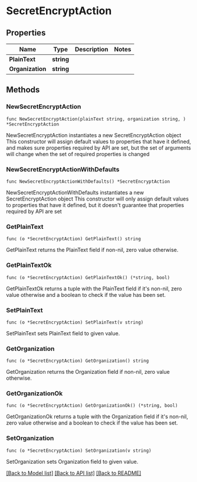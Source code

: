 # SecretEncryptAction

## Properties

Name | Type | Description | Notes
------------ | ------------- | ------------- | -------------
**PlainText** | **string** |  | 
**Organization** | **string** |  | 

## Methods

### NewSecretEncryptAction

`func NewSecretEncryptAction(plainText string, organization string, ) *SecretEncryptAction`

NewSecretEncryptAction instantiates a new SecretEncryptAction object
This constructor will assign default values to properties that have it defined,
and makes sure properties required by API are set, but the set of arguments
will change when the set of required properties is changed

### NewSecretEncryptActionWithDefaults

`func NewSecretEncryptActionWithDefaults() *SecretEncryptAction`

NewSecretEncryptActionWithDefaults instantiates a new SecretEncryptAction object
This constructor will only assign default values to properties that have it defined,
but it doesn't guarantee that properties required by API are set

### GetPlainText

`func (o *SecretEncryptAction) GetPlainText() string`

GetPlainText returns the PlainText field if non-nil, zero value otherwise.

### GetPlainTextOk

`func (o *SecretEncryptAction) GetPlainTextOk() (*string, bool)`

GetPlainTextOk returns a tuple with the PlainText field if it's non-nil, zero value otherwise
and a boolean to check if the value has been set.

### SetPlainText

`func (o *SecretEncryptAction) SetPlainText(v string)`

SetPlainText sets PlainText field to given value.


### GetOrganization

`func (o *SecretEncryptAction) GetOrganization() string`

GetOrganization returns the Organization field if non-nil, zero value otherwise.

### GetOrganizationOk

`func (o *SecretEncryptAction) GetOrganizationOk() (*string, bool)`

GetOrganizationOk returns a tuple with the Organization field if it's non-nil, zero value otherwise
and a boolean to check if the value has been set.

### SetOrganization

`func (o *SecretEncryptAction) SetOrganization(v string)`

SetOrganization sets Organization field to given value.



[[Back to Model list]](../README.md#documentation-for-models) [[Back to API list]](../README.md#documentation-for-api-endpoints) [[Back to README]](../README.md)


